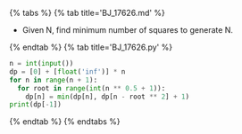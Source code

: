 {% tabs %}
{% tab title='BJ_17626.md' %}

* Given N, find minimum number of squares to generate N.

{% endtab %}
{% tab title='BJ_17626.py' %}

```py
n = int(input())
dp = [0] + [float('inf')] * n
for n in range(n + 1):
  for root in range(int(n ** 0.5 + 1)):
    dp[n] = min(dp[n], dp[n - root ** 2] + 1)
print(dp[-1])
```

{% endtab %}
{% endtabs %}